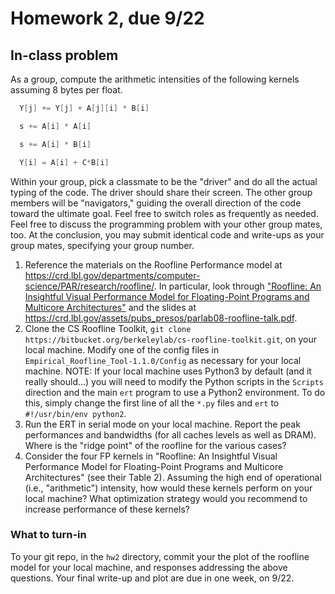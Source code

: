 # Homework 2, due 9/22

## In-class problem

As a group, compute the arithmetic intensities of the following kernels assuming 8 bytes per float.

```C
  Y[j] += Y[j] + A[j][i] * B[i]
```

```C
  s += A[i] * A[i]
```

```C
  s += A[i] * B[i]
```

```C
  Y[i] = A[i] + C*B[i]
```

Within your group, pick a classmate to be the "driver" and do all the actual typing of the code. The driver should share their screen. The other group members will be "navigators," guiding the overall direction of the code toward the ultimate goal. Feel free to switch roles as frequently as needed. Feel free to discuss the programming problem with your other group mates, too. At the conclusion, you may submit identical code and write-ups as your group mates, specifying your group number. 

1. Reference the materials on the Roofline Performance model at <https://crd.lbl.gov/departments/computer-science/PAR/research/roofline/>. In particular, look through ["Roofline: An Insightful Visual Performance Model for Floating-Point Programs and Multicore Architectures"](https://www2.eecs.berkeley.edu/Pubs/TechRpts/2008/EECS-2008-134.pdf) and the slides at <https://crd.lbl.gov/assets/pubs_presos/parlab08-roofline-talk.pdf>.
2. Clone the CS Roofline Toolkit, `git clone https://bitbucket.org/berkeleylab/cs-roofline-toolkit.git`, on your local machine. Modify one of the config files in `Empirical_Roofline_Tool-1.1.0/Config` as necessary for your local machine. NOTE: If your local machine uses Python3 by default (and it really should...) you will need to modify the Python scripts in the `Scripts` direction and the main `ert` program to use a Python2 environment. To do this, simply change the first line of all the `*.py` files and `ert` to `#!/usr/bin/env python2`.
3. Run the ERT in serial mode on your local machine. Report the peak performances and bandwidths (for all caches levels as well as DRAM). Where is the "ridge point" of the roofline for the various cases?
4. Consider the four FP kernels in "Roofline: An Insightful Visual Performance Model for Floating-Point Programs and Multicore Architectures" (see their Table 2). Assuming the high end of operational (i.e., "arithmetic") intensity, how would these kernels perform on your local machine? What optimization strategy would you recommend to increase performance of these kernels?

### What to turn-in

To your git repo, in the `hw2` directory, commit your  the plot of the roofline model for your local machine, and responses addressing the above questions. Your final write-up and plot are due in one week, on 9/22.
